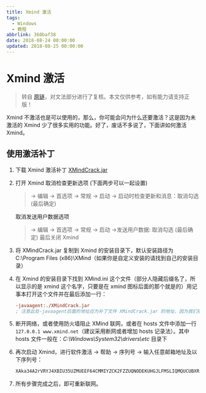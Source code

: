 ```yaml
---
title: Xmind 激活
tags:
  - Windows
  - 教程
abbrlink: 360baf38
date: 2018-08-24 00:00:00
updated: 2018-08-25 00:00:00
---
```


# Xmind 激活

> 转自 [原链](https://github.com/mounui/Xmind)，对文法部分进行了复核。本文仅供参考，如有能力请支持正版！

Xmind 不激活也是可以使用的，那么，你可能会问为什么还要激活？这是因为未激活的 Xmind 少了很多实用的功能。好了，废话不多说了，下面讲如何激活 Xmind。

## 使用激活补丁

1. 下载 Xmind 激活补丁 [XMindCrack.jar](https://github.com/mounui/Xmind/tree/master/XMindCrack)
2. 打开 Xmind 取消检查更新选项 (下面两步可以一起设置)

   > -> 编辑 -> 首选项 -> 常规 -> 启动 -> 启动时检查更新和消息：取消勾选 (最后确定)

   取消发送用户数据选项

   > -> 编辑 -> 首选项 -> 常规 -> 启动 ->发送用户数据: 取消勾选 (最后确定)
   > 最后关闭 Xmind

3. 将 XMindCrack.jar 复制到 Xmind 的安装目录下，默认安装路径为 C:\Program Files (x86)\XMind（如果你是自定义安装的请找到自己的安装目录）

4. 在 Xmind 的安装目录下找到 XMind.ini 这个文件（部分人隐藏后缀名了，所以显示的是 xmind 这个名字，只要是在 xmind 图标后面的那个就是的）用记事本打开这个文件并在最后添加一行：

   ```ini
   -javaagent:./XMindCrack.jar
   ; 注意此处-javaagent后面的地址应为补丁文件 XMindCrack.jar 的地址，因为我们把该文件放到了Xmind 的安装目录下，Xmind.ini 和 XMindCrack.jar 在同一目录下，因此这里我们可以使用相对路径，如果这两个文件不在同一个目录下，注意填写正确的路径
   ```

5. 断开网络，或者使用防火墙阻止 XMind 联网，或者在 hosts 文件中添加一行`127.0.0.1 www.xmind.net`（建议采用断网或者增加 hosts 记录法）。其中 hosts 文件一般在：_C:\Windows\System32\drivers\etc_ 目录下

6. 再次启动 Xmind，进行软件激活 -> 帮助 -> 序列号 -> 输入任意邮箱地址及以下序列号：

   ```sh
   XAka34A2rVRYJ4XBIU35UZMUEEF64CMMIYZCK2FZZUQNODEKUHGJLFMSLIQMQUCUBXRENLK6NZL37JXP4PZXQFILMQ2RG5R7G4QNDO3PSOEUBOCDRYSSXZGRARV6MGA33TN2AMUBHEL4FXMWYTTJDEINJXUAV4BAYKBDCZQWVF3LWYXSDCXY546U3NBGOI3ZPAP2SO3CSQFNB7VVIY123456789012345
   ```

7. 所有步骤完成之后，即可重新联网。
